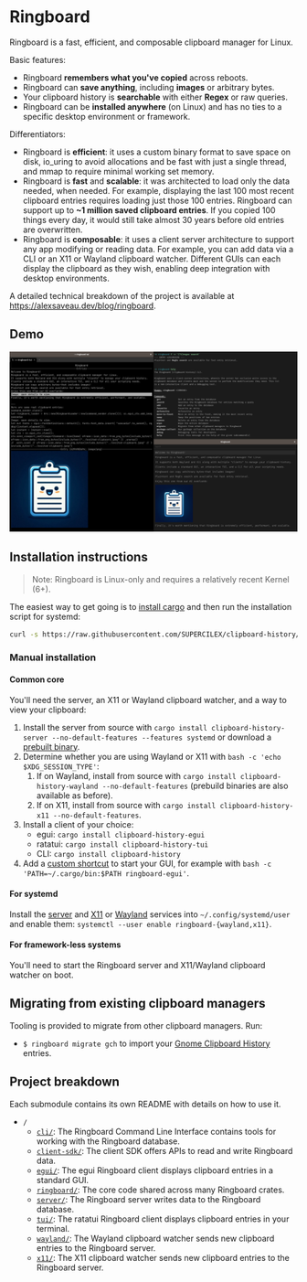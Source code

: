 # Ringboard

Ringboard is a fast, efficient, and composable clipboard manager for Linux.

Basic features:

- Ringboard **remembers what you've copied** across reboots.
- Ringboard can **save anything**, including **images** or arbitrary bytes.
- Your clipboard history is **searchable** with either **Regex** or raw queries.
- Ringboard can be **installed anywhere** (on Linux) and has no ties to a specific desktop
  environment or framework.

Differentiators:

- Ringboard is **efficient**: it uses a custom binary format to save space on disk, io_uring to
  avoid allocations and be fast with just a single thread, and mmap to require minimal working set
  memory.
- Ringboard is **fast** and **scalable**: it was architected to load only the data needed, when
  needed. For example, displaying the last 100 most recent clipboard entries requires loading just
  those 100 entries. Ringboard can support up to **~1 million saved clipboard entries**. If you
  copied 100 things every day, it would still take almost 30 years before old entries are
  overwritten.
- Ringboard is **composable**: it uses a client server architecture to support any app modifying or
  reading data. For example, you can add data via a CLI or an X11 or Wayland clipboard watcher.
  Different GUIs can each display the clipboard as they wish, enabling deep integration with desktop
  environments.

A detailed technical breakdown of the project is available at https://alexsaveau.dev/blog/ringboard.

## Demo

![A screenshot demo-ing the various clients.](demo.png)

## Installation instructions

> Note: Ringboard is Linux-only and requires a relatively recent Kernel (6+).

The easiest way to get going is
to [install cargo](https://doc.rust-lang.org/cargo/getting-started/installation.html) and then run
the installation script for systemd:

```sh
curl -s https://raw.githubusercontent.com/SUPERCILEX/clipboard-history/master/install-with-cargo-systemd.sh | bash
```

### Manual installation

#### Common core

You'll need the server, an X11 or Wayland clipboard watcher, and a way to view your clipboard:

1. Install the server from source
   with `cargo install clipboard-history-server --no-default-features --features systemd` or
   download a [prebuilt binary](https://github.com/SUPERCILEX/clipboard-history/releases/latest).
2. Determine whether you are using Wayland or X11 with `bash -c 'echo $XDG_SESSION_TYPE'`:
    1. If on Wayland, install from source
       with `cargo install clipboard-history-wayland --no-default-features` (prebuild binaries are
       also available as before).
    2. If on X11, install from source
       with `cargo install clipboard-history-x11 --no-default-features`.
3. Install a client of your choice:
    * egui: `cargo install clipboard-history-egui`
    * ratatui: `cargo install clipboard-history-tui`
    * CLI: `cargo install clipboard-history`
4. Add
   a [custom shortcut](https://help.gnome.org/users/gnome-help/stable/keyboard-shortcuts-set.html.en)
   to start your GUI, for example with `bash -c 'PATH=~/.cargo/bin:$PATH ringboard-egui'`.

#### For systemd

Install the [server](server/ringboard-server.service) and [X11](x11/ringboard-x11.service)
or [Wayland](wayland/ringboard-wayland.service) services into `~/.config/systemd/user` and enable
them: `systemctl --user enable ringboard-{wayland,x11}`.

#### For framework-less systems

You'll need to start the Ringboard server and X11/Wayland clipboard watcher on boot.

## Migrating from existing clipboard managers

Tooling is provided to migrate from other clipboard managers. Run:

- `$ ringboard migrate gch` to import
  your [Gnome Clipboard History](https://github.com/SUPERCILEX/gnome-clipboard-history) entries.

## Project breakdown

Each submodule contains its own README with details on how to use it.

- `/`
    - [`cli/`](cli): The Ringboard Command Line Interface contains tools for working with the
      Ringboard database.
    - [`client-sdk/`](client-sdk): The client SDK offers APIs to read and write Ringboard data.
    - [`egui/`](egui): The egui Ringboard client displays clipboard entries in a standard GUI.
    - [`ringboard/`](ringboard): The core code shared across many Ringboard crates.
    - [`server/`](server): The Ringboard server writes data to the Ringboard database.
    - [`tui/`](tui): The ratatui Ringboard client displays clipboard entries in your terminal.
    - [`wayland/`](wayland): The Wayland clipboard watcher sends new clipboard entries to the
      Ringboard server.
    - [`x11/`](x11): The X11 clipboard watcher sends new clipboard entries to the Ringboard server.
